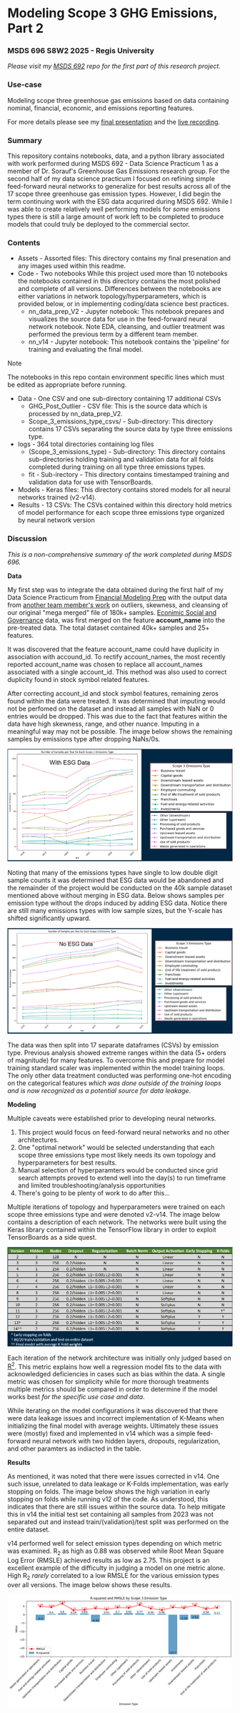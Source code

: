 # Modeling Scope 3 GHG Emissions, Part 2 
### MSDS 696 S8W2 2025 - Regis University

*Please visit my [MSDS 692](https://github.com/JusSnP/MSDS696_GHG) repo for the first part of this research project.*

### Use-case

Modeling scope three greenhosue gas emissions based on data containing nominal, financial, economic, and emissions reporting features.

For more details please see my [final presentation](/Assets/GHG_MSDS696.pptx) and the [live recording](https://github.com/Regis-University-Data-Science/Practicum-Showcase).
 
### Summary  
This repository contains notebooks, data, and a python library associated with work performed during MSDS 692 - Data Science Practicum 1 as a member of Dr. Sorauf's Greenhouse Gas Emissions research group. For the second half of my data science practicum I focused on refining simple feed-forward neural networks to generalize for best results across all of the 17 scope three greenhouse gas emission types. However, I did begin the term continuing work with the ESG data acqurired during MSDS 692. While I was able to create relatively well performing models for _some_ emissions types there is still a large amount of work left to be completed to produce models that could truly be deployed to the commercial sector. 

### Contents

* Assets - Assorted files: This directory contains my final presenation and any images used within this readme.
* Code - Two notebooks
  While this project used more than 10 notebooks the notebooks contained in this directory contains the most polished and complete of all versions. Differences between the notebooks are either variations in network topology/hyperparameters, which is provided below, or in implementing coding/data science best practices.
    * nn_data_prep_V2 - Jupyter notebook: This notebook prepares and visualizes the source data for use in the feed-forward neural network notebook. Note EDA, cleansing, and outlier treatment was performed the previous term by a different team member. 
    * nn_v14 - Jupyter notebook: This notebook contains the 'pipeline' for training and evaluating the final model.
>[!NOTE]
>The notebooks in this repo contain environment specific lines which must be edited as appropriate before running.
* Data - One CSV and one sub-directory containing 17 additional CSVs 
    * GHG_Post_Outlier - CSV file: This is the source data which is processed by nn_data_prep_V2.
    * Scope_3_emissions_type_csvs/ - Sub-directory: This directory contains 17 CSVs separating the source data by type three emissions type. 
* logs - 364 total directories containing log files
    * (Scope_3_emissions_type) - Sub-directory: This directory contains sub-directories holding training and validation data for all folds completed during training on all type three emissions types.
    * fit - Sub-irectory - This directory contains timestamped training and validation data for use with TensorBoards.
* Models - Keras files: This directory contains stored models for all neural networks trained (v2-v14).
* Results - 13 CSVs: The CSVs contained within this directory hold metrics of model performance for each scope three emissions type organized by neural network version 

### Discussion

_This is a non-comprehensive summary of the work completed during MSDS 696._

**Data**

My first step was to integrate the data obtained during the first half of my Data Science Practicum from [Financial Modeling Prep](https://site.financialmodelingprep.com/) with the output data from [another team member's work](https://github.com/julieanneco/Scope3_Emissions) on outliers, skewness, and cleansing of our original "mega merged" file of 180k+ samples. [Econimic Social and Governance](https://greenly.earth/en-us/blog/company-guide/what-is-esg-data-and-how-to-use-it) data, was first merged on the feature **account_name** into the pre-treated data. The total dataset contained 40k+ samples and 25+ features. 

It was discovered that the feature account_name could have duplicity in association with accound_id. To rectify account_names, the most recently reported account_name was chosen to replace all account_names associated with a single account_id. This method was also used to correct duplicity found in stock symbol related features. 

After correcting account_id and stock symbol features, remaining zeros found within the data were treated. It was determined that imputing would not be perfomed on the dataset and instead all samples with NaN or 0 entries would be dropped. This was due to the fact that features within the data have high skewness, range, and other nuance. Imputing in a meaningful way may not be possible. The image below shows the remaining samples by emissions type after dropping NaNs/0s.

![Samples after dropping zero and NaN rows](/Assets/counts_with_ESG.png)

Noting that many of the emissions types have single to low double digit sample counts it was determined that ESG data would be abandoned and the remainder of the project would be conducted on the 40k sample dataset mentioned above without merging in ESG data. Below shows samples per emission type without the drops induced by adding ESG data. Notice there are still many emissions types with low sample sizes, but the Y-scale has shifted significantly upward.

![Samples without adding ESG](/Assets/counts_withoutESG.png)

The data was then split into 17 separate dataframes (CSVs) by emission type. Previous analysis showed extreme ranges within the data (5+ orders of magnitude) for many features. To overcome this and prepare for model training standard scaler was implemented within the model training loops. The only other data treatment conducted was performing one-hot encoding on the categorical features _which was done outside of the training loops and is now recognized as a potential source for data leakage_.

**Modeling**

Multiple caveats were established prior to developing neural networks.

1) This project would focus on feed-forward neural networks and no other architectures.
2) One "optimal network" would be selected understanding that each scope three emissions type most likely needs its own topology and hyperparameters for best results.
3) Manual selection of hyperparamters would be conducted since grid search attempts proved to extend well into the day(s) to run timeframe and limited troubleshooting/analysis opportunities
4) There's going to be plenty of work to do after this...

Multiple iterations of topology and hyperparameters were trained on each scope three emissions type and were denoted v2-v14. The image below contains a description of each network. The networks were built using the Keras library contained within the TensorFlow library in order to exploit TensorBoards as a side quest. 
 
![Network iteration details](/Assets/networks.png)
 
Each iteration of the network architecture was initially only judged based on [R<sup>2</sup>](https://statisticsbyjim.com/glossary/r-squared/). This metric explains how well a regression model fits to the data with acknowledged deficiencies in cases such as bias within the data. A single metric was chosen for simplicity while for more thorough treatments multiple metrics should be compared in order to determine if the model works best _for the specific use case and data_. 

While iterating on the model configurations it was discovered that there were data leakage issues and incorrect implementation of K-Means when initializing the final model with average weights. Ultimately these issues were (mostly) fixed and implemented in v14 which was a simple feed-forward neural network with two hidden layers, dropouts, regularization, and other paramters as indiacted in the table. 

**Results**

As mentioned, it was noted that there were issues corrected in v14. One such issue, unrelated to data leakage or K-Folds implementation, was early stopping on folds. The image below shows the high variation in early stopping on folds while running v12 of the code. As understood, this indicates that there are still issues within the source data. To help mitigate this in v14 the initial test set containing all samples from 2023 was not separated out and instead train/(validation)/test split was performed on the entire dataset. 

v14 performed well for select emission types depending on which metric was examined. R<sub>2</sub> as high as 0.88 was observed while Root Mean Square Log Error (RMSLE) achieved results as low as 2.75. This project is an excellent example of the difficulty in judging a model on one metric alone. High R<sub>2</sub> _rarely_ correlated to a low RMSLE for the various emission types over all versions. The image below shows these results.

![RMSLE and R<sub>2</sub> for v14 over all emissions types](/Assets/v14rmsleR2.png)





